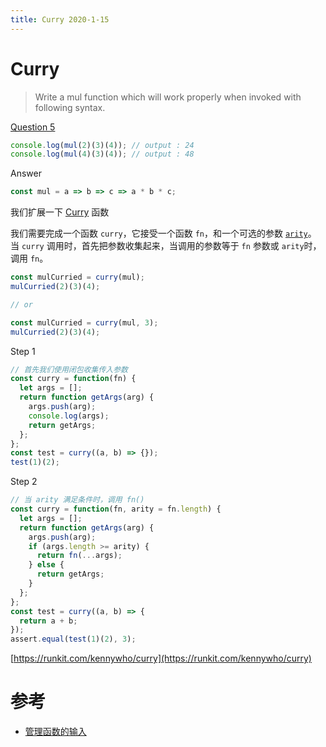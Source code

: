 ```yaml
---
title: Curry 2020-1-15
---
```


# Curry

> Write a mul function which will work properly when invoked with following syntax.

[Question 5](https://github.com/ganqqwerty/123-Essential-JavaScript-Interview-Questions#question-5-write-a-mul-function-which-will-work-properly-when-invoked-with-following-syntax)

```js
console.log(mul(2)(3)(4)); // output : 24
console.log(mul(4)(3)(4)); // output : 48
```

Answer

```js
const mul = a => b => c => a * b * c;
```

我们扩展一下 [Curry](https://zh.wikipedia.org/wiki/%E6%9F%AF%E9%87%8C%E5%8C%96) 函数

我们需要完成一个函数 `curry`，它接受一个函数 `fn`，和一个可选的参数 [`arity`](https://zh.wikipedia.org/zh/%E5%85%83%E6%95%B0)。
当 `curry` 调用时，首先把参数收集起来，当调用的参数等于 `fn` 参数或 `arity`时，调用 `fn`。

```js
const mulCurried = curry(mul);
mulCurried(2)(3)(4);

// or

const mulCurried = curry(mul, 3);
mulCurried(2)(3)(4);
```

Step 1

```js
// 首先我们使用闭包收集传入参数
const curry = function(fn) {
  let args = [];
  return function getArgs(arg) {
    args.push(arg);
    console.log(args);
    return getArgs;
  };
};
const test = curry((a, b) => {});
test(1)(2);
```

Step 2

```js
// 当 arity 满足条件时，调用 fn()
const curry = function(fn, arity = fn.length) {
  let args = [];
  return function getArgs(arg) {
    args.push(arg);
    if (args.length >= arity) {
      return fn(...args);
    } else {
      return getArgs;
    }
  };
};
const test = curry((a, b) => {
  return a + b;
});
assert.equal(test(1)(2), 3);
```

[https://runkit.com/kennywho/curry](https://runkit.com/kennywho/curry)

# 参考

- [管理函数的输入](https://wizardforcel.gitbooks.io/functional-light-js/content/ch3.html)
